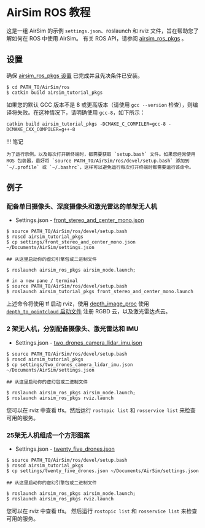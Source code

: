 # AirSim ROS 教程


这是一组 AirSim 的示例 `settings.json`、roslaunch 和 rviz 文件，旨在帮助您了解如何在 ROS 中使用 AirSim。
有关 ROS API，请参阅 [airsim_ros_pkgs](https://github.com/microsoft/AirSim/blob/main/ros/src/airsim_ros_pkgs/README.md) 。


## 设置

确保 [airsim_ros_pkgs 设置](airsim_ros_pkgs.md) 已完成并且先决条件已安装。

```shell
$ cd PATH_TO/AirSim/ros
$ catkin build airsim_tutorial_pkgs
```

如果您的默认 GCC 版本不是 8 或更高版本（请使用 `gcc --version` 检查），则编译将失败。在这种情况下，请明确使用 `gcc-8`，如下所示：

```shell
catkin build airsim_tutorial_pkgs -DCMAKE_C_COMPILER=gcc-8 -DCMAKE_CXX_COMPILER=g++-8
```

!!! 笔记

    为了运行示例，以及每次打开新终端时，都需要获取 `setup.bash` 文件。如果您经常使用 ROS 包装器，最好将 `source PATH_TO/AirSim/ros/devel/setup.bash` 添加到 `~/.profile` 或 `~/.bashrc`，这样可以避免运行每次打开终端时都需要运行该命令。

## 例子

### 配备单目摄像头、深度摄像头和激光雷达的单架无人机
 - Settings.json - [front_stereo_and_center_mono.json](https://github.com/microsoft/AirSim/blob/main/ros/src/airsim_tutorial_pkgs/settings/front_stereo_and_center_mono.json)
 ```shell
 $ source PATH_TO/AirSim/ros/devel/setup.bash
 $ roscd airsim_tutorial_pkgs
 $ cp settings/front_stereo_and_center_mono.json ~/Documents/AirSim/settings.json

 ## 从这里启动你的虚幻引擎包或二进制文件

 $ roslaunch airsim_ros_pkgs airsim_node.launch;

 # in a new pane / terminal
 $ source PATH_TO/AirSim/ros/devel/setup.bash
 $ roslaunch airsim_tutorial_pkgs front_stereo_and_center_mono.launch
 ```
 上述命令将使用 tf 启动 rviz，使用 [depth_image_proc](https://wiki.ros.org/depth_image_proc) 使用 [`depth_to_pointcloud` 启动文件](https://github.com/microsoft/AirSim/blob/main/ros/src/airsim_tutorial_pkgs/launch/front_stereo_and_center_mono/depth_to_pointcloud.launch) 注册 RGBD 云，以及激光雷达点云。 


### 2 架无人机，分别配备摄像头、激光雷达和 IMU
- Settings.json - [two_drones_camera_lidar_imu.json](https://github.com/microsoft/AirSim/blob/main/ros/src/airsim_tutorial_pkgs/settings/two_drones_camera_lidar_imu.json) 

 ```shell
 $ source PATH_TO/AirSim/ros/devel/setup.bash
 $ roscd airsim_tutorial_pkgs
 $ cp settings/two_drones_camera_lidar_imu.json ~/Documents/AirSim/settings.json

 ## 从这里启动你的虚幻包或二进制文件

 $ roslaunch airsim_ros_pkgs airsim_node.launch;
 $ roslaunch airsim_ros_pkgs rviz.launch
 ```
您可以在 rviz 中查看 tfs。然后运行 `rostopic list` 和 `rosservice list` 来检查可用的服务。   

### 25架无人机组成一个方形图案
- Settings.json - [twenty_five_drones.json](https://github.com/microsoft/AirSim/blob/main/ros/src/airsim_tutorial_pkgs/settings/twenty_five_drones.json) 

 ```shell
 $ source PATH_TO/AirSim/ros/devel/setup.bash
 $ roscd airsim_tutorial_pkgs
 $ cp settings/twenty_five_drones.json ~/Documents/AirSim/settings.json

 ## 从这里启动你的虚幻引擎包或二进制文件

 $ roslaunch airsim_ros_pkgs airsim_node.launch;
 $ roslaunch airsim_ros_pkgs rviz.launch
 ```
您可以在 rviz 中查看 tfs。
然后运行 `rostopic list` 和 `rosservice list` 来检查可用的服务。
 
